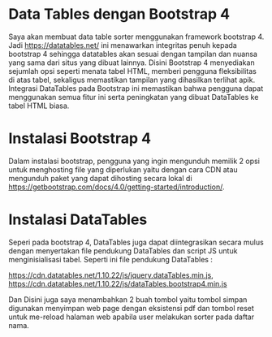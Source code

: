 # Data Tables dengan Bootstrap 4
Saya akan membuat data table sorter menggunakan framework bootstrap 4. Jadi https://datatables.net/  ini menawarkan integritas penuh kepada bootstrap 4 sehingga datatables akan sesuai dengan tampilan dan nuansa yang sama dari situs yang dibuat lainnya.
Disini Bootstrap 4 menyediakan sejumlah opsi seperti menata tabel HTML, memberi pengguna fleksibilitas di atas tabel, sekaligus memastikan tampilan yang dihasilkan terlihat apik. Integrasi DataTables pada Bootstrap ini memastikan bahwa pengguna dapat menggunakan semua fitur ini serta peningkatan yang dibuat DataTables ke tabel HTML biasa.

# Instalasi Bootstrap 4 
Dalam instalasi bootstrap, pengguna yang ingin mengunduh memilik 2 opsi  untuk menghosting file yang diperlukan yaitu dengan cara CDN  atau mengunduh paket yang dapat dihosting secara lokal di https://getbootstrap.com/docs/4.0/getting-started/introduction/.

# Instalasi DataTables 
Seperi pada bootstrap 4, DataTables juga dapat diintegrasikan secara mulus dengan menyertakan file pendukung DataTables dan script JS untuk menginisialisasi tabel. Seperti ini file pendukung DataTables :

https://cdn.datatables.net/1.10.22/js/jquery.dataTables.min.js,   
https://cdn.datatables.net/1.10.22/js/dataTables.bootstrap4.min.js 

Dan Disini juga saya menambahkan 2 buah tombol yaitu tombol simpan digunakan menyimpan web page dengan eksistensi pdf dan tombol reset untuk me-reload halaman web apabila user melakukan sorter pada daftar nama.
